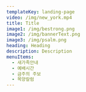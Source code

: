 ```yaml
---
templateKey: landing-page
video: /img/new_york.mp4
title: Title
image1: /img/bestrong.png
image2: /img/bannerText.png
image3: /img/psalm.png
heading: Heading
description: Description
menuItems:
  - 새가족안내
  - 예배시간
  - 금주의 주보
  - 목양칼럼
---
```


